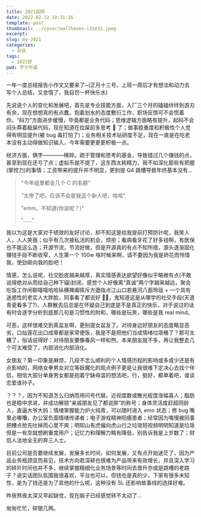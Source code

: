 ```yaml
---
title: 2021回顾
date: 2022-02-12 19:31:16
template: post
thumbnail: ../cover/wallhaven-l32e32.jpeg
excerpt:
slug: my-2021
categories:
  - 杂谈
tags:
  - 2022好
pwd: 宇少牛逼
---
```


一年一度总结报告小作文又要来了~(正月十三号，上班一周后才有想法和动力去写个人总结，又怠惰了，我自罚一杯快乐水)

先说说个人的变化和发展吧，首先是专业技能方面，入厂三个月的磕磕绊绊到游刃有余，现在想想真的有点蠢，抱着划水的态度敷衍工作，职场反馈可不会惯着你。“码力”方面进步缓慢，毕竟都是业务代码；思维逻辑方面略有提升，起码不会闷头莽着敲屎代码，现在知道在拉屎前多思考 🤔 了；做事稳重度和积极性个人觉得有明显提升(被 bug 毒打怕了)；业务相关技术钻研度不足，现在一直是在吃老本没有主动得做知识输入，今年需要更更更积极一点。

经济方面，俩字————稀碎。疏于管理和思考的基金，导致错过几个赚钱的点，甚至到现在还亏了点；虚拟币就不提了，这东西太耗精力，我不如深化那些有把握(掌控力)的事情；工资带来的提升并不明显，更别提 Q4 跳槽导致年终基本没有...

> "今年组里都会几个 C 的名额"
>
> "太惨了吧，应该不会是我这个新人吧，哈哈"
>
> "emm，不知道(你说呢？)"
>
> "......"

我以为这是大家对于绩效的友好讨论，却不知这是给我提前打预防针呢，我笑人人，人人笑我；似乎有几次接私活的机会，烦拒；看病看牙花了好多钱啊，有医保也不能这么造；开源节流，节流好做，但是开源真的有点不知所措，源头逐渐固化赚钱手段不断收窄，人生第一个 100w 啥时候来啊，请不要因为我是娇花而怜惜我，使劲砸向我的脸吧！

情感，怎么说呢，社交脸皮越来越厚，真实情感表达欲望好像似乎略微有点(不敢说得绝对从而给自己种下锚)封闭，感觉个人好像离“真诚”两个字越来越远，聚会吃饭工作闲聊嘻嘻哈哈纵横捭阖挥斥方遒指点江山口若悬河八面玲珑 + 一个具有迷惑性的老实人大胖脸，同事看了都说好 👍🏻，鬼知道这是从哪学的社交手段(天道青瓷看多了?)，人群散去后总是在怀疑自己到底是不是真正的快乐，对于说过的话有时会逐字分析到底那几句是习惯性的附和，哪些是玩笑，哪些是我 real mind。

可恶，这样很难交到真盆友啊，更别提女盆友了。对待身边好朋友的态度略显恶劣，口灿莲花出口成章都是家常便饭，我是不是把他们当成情绪垃圾桶了？那可太糟了，俗话说得好：对待朋友要像春风一样和煦。本来朋友就不多，再让我整走几个可太难受了，内部消化内部消化。

女朋友？第一印象是麻烦，几段不怎么顺利的个人情感历程的影响或多或少还是有点影响的，网络女拳男女对立等妖魔化的观点例子更是让我很难下定决心去找个伴侣，相信大部分单身男女都是抱着宁缺毋滥的想法吧，行，挺好，都单着吧，谁谈恋爱谁孙子。

？？？，因为不知道怎么归纳而用问号代替。近视度数或散光程度涨幅喜人；脂肪也是稳中求进，并成功解锁“亲戚朋友见了都说胖”的称号；身体灵活度赶超同龄人，直逼大爷大妈；情绪掌握能力炉火纯青，可以随时进入 emo 状态；修 bug 嘴里必嘟囔，办公室负面情绪传递者；电子游戏精神阳痿患者；经常因为嘴慢被同事把槽点抢先吐掉而心里不爽；明知山有虎偏向虎山行之垃圾短视频明明知道是垃圾但是一有空就想刷重度用户；记忆力和理解力略有降低，别告诉我是上岁数了；财侣人法地全无的奔三人士。

目前公司是否要继续发展，发展多长时间，如何发展，又有点开始迷茫了，因为产品业务瓶颈显而易见，技术方向若深耕也很难为产品带来有效增长，并且深入学习的碎片时间也并不多，继续掌握精细化业务场景等时间去晋升亦或是跳槽的老路子？说实话团队氛围我很喜欢，平台也可以，但钱也是真的少，下家有很多未知性，是为了钱还是为了其他的什么呢，这种没有 SL 还影响故事线的选择好难。

昨夜熬夜太深又早起缺觉，现在脑子已经感觉转不太动了...

匆匆忙忙，碎银几两。
